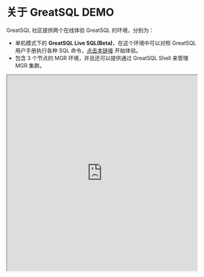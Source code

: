# 关于 GreatSQL DEMO

GreatSQL 社区提供两个在线体验 GreatSQL 的环境，分别为：
- 单机模式下的 **GreatSQL Live SQL(Beta)**，在这个环境中可以对照 GreatSQL 用户手册执行各种 SQL 命令，[点击本链接](http://live.greatsql.cn) 开始体验。
- 包含 3 个节点的 MGR 环境，并且还可以提供通过 GreatSQL Shell 来管理 MGR 集群。

<html>
<head>
<style>
body {
justify-content: left;
align-items: left;
height: 100vh;
}

.container {
            width: 100%;
            max-width: 800px;
            margin: 20px 0;
            background-color: #fff;
            padding: 20px;
            box-shadow: 0 4px 8px rgba(0, 0, 0, 0.1);
            border-radius: 8px;
}

iframe {
width: 100%;
height: 600px;
border: none;
transition: transform 0.3s ease-in-out;
}

iframe:hover {
transform: scale(1.02);
       }

@media (max-width: 768px) {
iframe {
height: 400px;
}
}
</style>
</head>
<body>
<div class="container">
<iframe src='http://demo.greatsql.cn:7000/' title='GreatSQL MGR DEMO 环境' width='100%' height='520px' border=none></iframe>
</div>
</body>
</html>
